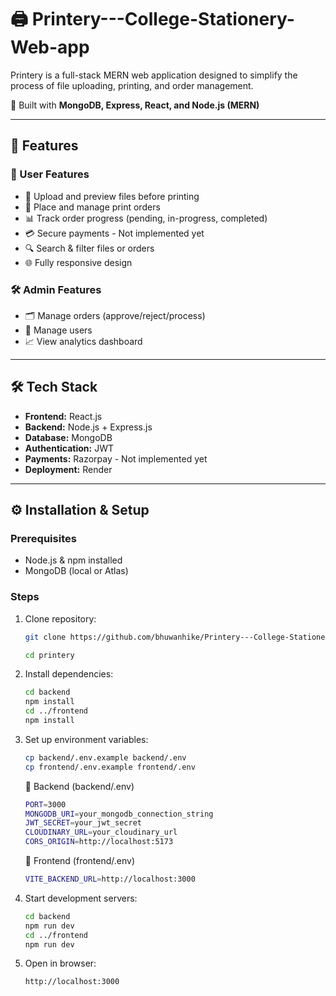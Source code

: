# 🖨️ Printery---College-Stationery-Web-app

Printery is a full-stack MERN web application designed to simplify the process of file uploading, printing, and order management.

🚀 Built with **MongoDB, Express, React, and Node.js (MERN)**

---

## 📌 Features

### 👤 User Features

- 📂 Upload and preview files before printing
- 🛒 Place and manage print orders
- 📊 Track order progress (pending, in-progress, completed)
- 💳 Secure payments - Not implemented yet
- 🔍 Search & filter files or orders
- 🌐 Fully responsive design

### 🛠️ Admin Features

- 🗂️ Manage orders (approve/reject/process)
- 👥 Manage users
- 📈 View analytics dashboard

---

## 🛠️ Tech Stack

- **Frontend:** React.js
- **Backend:** Node.js + Express.js
- **Database:** MongoDB
- **Authentication:** JWT
- **Payments:** Razorpay - Not implemented yet
- **Deployment:** Render

---

## ⚙️ Installation & Setup

### Prerequisites

- Node.js & npm installed
- MongoDB (local or Atlas)

### Steps

1. Clone repository:

   ```bash
   git clone https://github.com/bhuwanhike/Printery---College-Stationery-Web-app.git

   cd printery

   ```

2. Install dependencies:

   ```bash
   cd backend
   npm install
   cd ../frontend
   npm install
   ```

3. Set up environment variables:

   ```bash
   cp backend/.env.example backend/.env
   cp frontend/.env.example frontend/.env

   ```

   🔹 Backend (backend/.env)

   ```bash
   PORT=3000
   MONGODB_URI=your_mongodb_connection_string
   JWT_SECRET=your_jwt_secret
   CLOUDINARY_URL=your_cloudinary_url
   CORS_ORIGIN=http://localhost:5173
   ```

   🔹 Frontend (frontend/.env)

   ```bash
   VITE_BACKEND_URL=http://localhost:3000
   ```

4. Start development servers:

   ```bash
   cd backend
   npm run dev
   cd ../frontend
   npm run dev
   ```

5. Open in browser:
   ```bash
   http://localhost:3000
   ```
